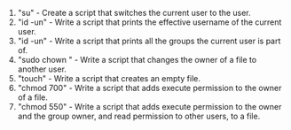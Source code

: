 1. "su" - Create a script that switches the current user to the user.
2. "id -un" - Write a script that prints the effective username of the current user.
3. "id -un" - Write a script that prints all the groups the current user is part of.
4. "sudo chown <user> <filename>" - Write a script that changes the owner of a file to another user.
5. "touch" - Write a script that creates an empty file.
6. "chmod 700" - Write a script that adds execute permission to the owner of a file.
7. "chmod 550" - Write a script that adds execute permission to the owner and the group owner, and read permission to other users, to a file.
